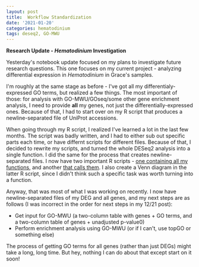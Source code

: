 ```yaml
---
layout: post
title:  Workflow Standardization
date: '2021-01-20'
categories: hematodinium
tags: deseq2, GO-MWU
---
```


**Research Update - _Hematodinium_ Investigation**

Yesterday's notebook update focused on my plans to investigate future research questions. This one focuses on my current project - analyzing differential expression in _Hematodinium_ in Grace's samples. 

I'm roughly at the same stage as before - I've got all my differentialy-expressed GO terms, but realized a few things. The most important of those: for analysis with GO-MWU/GOseq/some other gene enrichment analysis, I need to provide **all** my genes, not just the differentially-expressed ones. Because of that, I had to start over on my R script that produces a newline-separated file of UniProt accessions. 

When going through my R script, I realized I've learned a lot in the last few months. The script was badly written, and I had to either sub out specific parts each time, or have differnt scripts for different files. Because of that, I decided to rewrite my scripts, and turned the whole DESeq2 analysis into a single function. I did the same for the process that creates newline-separated files. I now have two important R scripts - [one containing all my functions](https://github.com/afcoyle/hemat_bairdi_transcriptome/blob/main/scripts/hematodinium_analysis_functions.R), and another [that calls them](https://github.com/afcoyle/hemat_bairdi_transcriptome/blob/main/scripts/1_2_kallisto_to_deseq_to_accessionIDs.Rmd). I also create a Venn diagram in the latter R script, since I didn't think such a specific task was worth turning into a function.

Anyway, that was most of what I was working on recently. I now have newline-separated files of my DEG and all genes, and my next steps are as follows (I was incorrect in the order for next steps in my 12/21 post):

- Get input for GO-MWU (a two-column table with genes + GO terms, and a two-column table of genes + unadjusted p-value0)
- Perform enrichment analysis using GO-MWU (or if I can't, use topGO or something else)

The process of getting GO terms for all genes (rather than just DEGs) might take a long, long time. But hey, nothing I can do about that except start on it soon!



